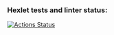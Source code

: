 ### Hexlet tests and linter status:
[![Actions Status](https://github.com/callmemaruska/layout-designer-project-58/actions/workflows/hexlet-check.yml/badge.svg)](https://github.com/callmemaruska/layout-designer-project-58/actions)